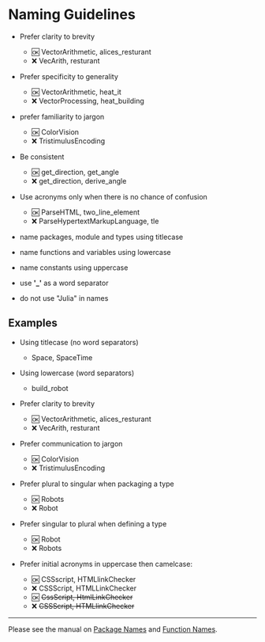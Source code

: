 
# Naming Guidelines

- Prefer clarity to brevity  
  - :ok:  VectorArithmetic, alices_resturant
  - :x: VecArith, resturant

- Prefer specificity to generality  
  - :ok: VectorArithmetic, heat_it
  - :x:  VectorProcessing, heat_building
  
- prefer familiarity to jargon   
  - :ok:  ColorVision
  - :x:  TristimulusEncoding

- Be consistent
  - :ok:  get_direction, get_angle
  - :x: get_direction, derive_angle
  
- Use acronyms only when there is no chance of confusion
  - :ok:  ParseHTML, two_line_element
  - :x:  ParseHypertextMarkupLanguage, tle
  
- name packages, module and types using titlecase  

- name functions and variables using lowercase  

- name constants using uppercase  

- use __'\_'__ as a word separator

- do not use "Julia" in names

## Examples

- Using titlecase (no word separators)
  - Space, SpaceTime

- Using lowercase (word separators)
  - build_robot
  
- Prefer clarity to brevity  
  - :ok:  VectorArithmetic, alices_resturant
  - :x: VecArith, resturant
  


- Prefer communication to jargon  
  - :ok:  ColorVision
  - :x:  TristimulusEncoding



- Prefer plural to singular when packaging a type
  - :ok: Robots
  - :x:  Robot

- Prefer singular to plural when defining a type
  - :ok: Robot
  - :x:  Robots

- Prefer initial acronyms in uppercase then camelcase:
  - :ok:  CSSscript, HTMLlinkChecker
  - :x:  CSSScript, HTMLLinkChecker
  - :ok:  ~~CssScript, HtmlLinkChecker~~
  - :x:  ~~CSSScript, HTMLlinkChecker~~


------  
    
Please see the manual on [Package Names](http://docs.julialang.org/en/latest/manual/packages/#guidelines-for-naming-a-package)
and [Function Names](http://docs.julialang.org/en/latest/manual/style-guide/#use-naming-conventions-consistent-with-julia-s-base).
